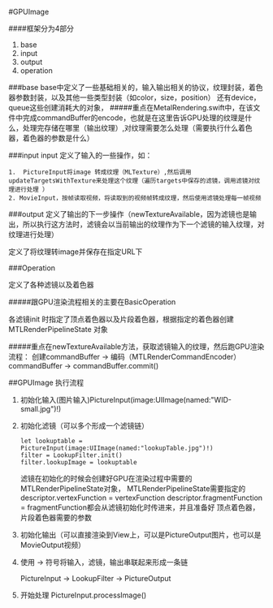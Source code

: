 #GPUImage

####框架分为4部分

1. base
2. input
3. output
4. operation

###base
base中定义了一些基础相关的，输入输出相关的协议，纹理封装，着色器参数封装，以及其他一些类型封装（如color，size，position）
还有device，queue这些创建消耗大的对象，
#####重点在MetalRendering.swift中，在该文件中完成commandBuffer的encode，也就是在这里告诉GPU处理的纹理是什么，处理完存储在哪里（输出纹理）,对纹理需要怎么处理（需要执行什么着色器，着色器的参数是什么）

###input
input 定义了输入的一些操作，如：
	
	1.  PictureInput将image 转成纹理（MLTexture）,然后调用updateTargetsWithTexture来处理这个纹理（遍历targets中保存的滤镜，调用滤镜对纹理进行处理 ）
	2. MovieInput，按帧读取视频，将读取到的视频帧转成纹理，然后使用滤镜处理每一帧视频

###output
定义了输出的下一步操作（newTextureAvailable，因为滤镜也是输出，所以执行这方法时，滤镜会以当前输出的纹理作为下一个滤镜的输入纹理，对纹理进行处理）

定义了将纹理转image并保存在指定URL下

###Operation

定义了各种滤镜以及着色器

#####跟GPU渲染流程相关的主要在BasicOperation

各滤镜init 时指定了顶点着色器以及片段着色器，根据指定的着色器创建MTLRenderPipelineState 对象

#####重点在newTextureAvailable方法，获取滤镜输入的纹理，然后跑GPU渲染流程：
	创建commandBuffer -> 编码（MTLRenderCommandEncoder）commandBuffer -> commandBuffer.commit()

##GPUImage 执行流程

1. 初始化输入(图片输入)PictureInput(image:UIImage(named:"WID-small.jpg")!)
2. 初始化滤镜（可以多个形成一个滤镜链）

	```
	let lookuptable = PictureInput(image:UIImage(named:"lookupTable.jpg")!)
	filter = LookupFilter.init()
	filter.lookupImage = lookuptable
	```
	滤镜在初始化的时候会创建好GPU在渲染过程中需要的MTLRenderPipelineState对象，
   MTLRenderPipelineState需要指定的descriptor.vertexFunction = vertexFunction
    descriptor.fragmentFunction = fragmentFunction都会从滤镜初始化时传进来，并且准备好
    顶点着色器，片段着色器需要的参数
3. 初始化输出（可以直接渲染到View上，可以是PictureOutput图片，也可以是MovieOutput视频）
4. 使用 -> 符号将输入，滤镜，输出串联起来形成一条链
	
	PictureInput -> LookupFilter -> PictureOutput
5. 开始处理 PictureInput.processImage()
 